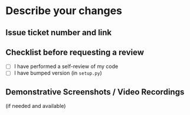 # Describe your changes

## Issue ticket number and link

## Checklist before requesting a review

- [ ] I have performed a self-review of my code
- [ ] I have bumped version (in `setup.py`)

## Demonstrative Screenshots / Video Recordings

(if needed and available)